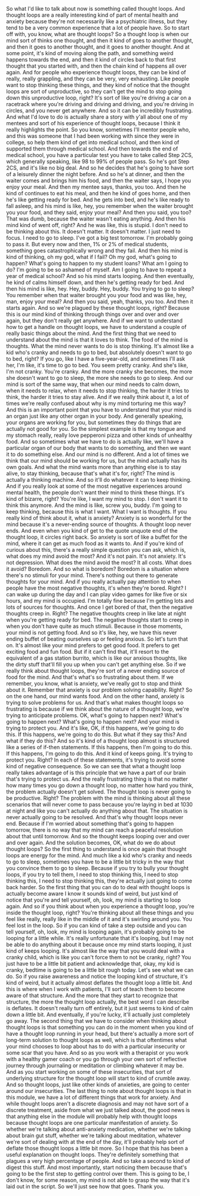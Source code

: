  So what I'd like to talk about now is something called thought loops. And thought loops are a really interesting kind of part of mental health and anxiety because they're not necessarily like a psychiatric illness, but they tend to be a very common experience that a lot of people have. So to start off with, you know, what are thought loops? So a thought loop is when our mind sort of thinks one thought, and then it kind of goes to another thought, and then it goes to another thought, and it goes to another thought. And at some point, it's kind of moving along the path, and something weird happens towards the end, and then it kind of circles back to that first thought that you started with, and then the chain kind of happens all over again. And for people who experience thought loops, they can be kind of really, really grappling, and they can be very, very exhausting. Like people want to stop thinking these things, and they kind of notice that the thought loops are sort of unproductive, so they can't get the mind to stop going down this unproductive loop, right? It's sort of like you're driving a car on a racetrack where you're driving and driving and driving, and you're driving in circles, and you never get anywhere. And so it can be incredibly frustrating. And what I'd love to do is actually share a story with y'all about one of my mentees and sort of his experience of thought loops, because I think it really highlights the point. So you know, sometimes I'll mentor people who, and this was someone that I had been working with since they were in college, so help them kind of get into medical school, and then kind of supported them through medical school. And then towards the end of medical school, you have a particular test you have to take called Step 2CS, which generally speaking, like 98 to 99% of people pass. So he's got Step 2CS, and it's like no big deal. And so he decides that he's going to have sort of a leisurely dinner the night before. And so he's at dinner, and then the waiter comes and brings him his food, and then the waiter says, I hope you enjoy your meal. And then my mentee says, thanks, you too. And then he kind of continues to eat his meal, and then he kind of goes home, and then he's like getting ready for bed. And he gets into bed, and he's like ready to fall asleep, and his mind is like, hey, you remember when the waiter brought you your food, and they said, enjoy your meal? And then you said, you too? That was dumb, because the waiter wasn't eating anything. And then his mind kind of went off, right? And he was like, this is stupid. I don't need to be thinking about this. It doesn't matter. It doesn't matter. I just need to focus. I need to go to sleep. I've got a big test tomorrow. I'm probably going to pass it. But every now and then, 1% or 2% of medical students, something goes catastrophically wrong and they fail. And then his mind is kind of thinking, oh my god, what if I fail? Oh my god, what's going to happen? What's going to happen to my student loans? What am I going to do? I'm going to be so ashamed of myself. Am I going to have to repeat a year of medical school? And so his mind starts looping. And then eventually, he kind of calms himself down, and then he's getting ready for bed. And then his mind is like, hey. Hey, buddy. Hey, buddy. You trying to go to sleep? You remember when that waiter brought you your food and was like, hey, man, enjoy your meal? And then you said, yeah, thanks, you too. And then it starts again. And so we're plagued by these thought loops, right? Because this is our mind kind of thinking through things over and over and over again, but they don't really get anywhere. And if we want to understand how to get a handle on thought loops, we have to understand a couple of really basic things about the mind. And the first thing that we need to understand about the mind is that it loves to think. The food of the mind is thoughts. What the mind never wants to do is stop thinking. It's almost like a kid who's cranky and needs to go to bed, but absolutely doesn't want to go to bed, right? If you go, like I have a five-year-old, and sometimes I'll ask her, I'm like, it's time to go to bed. You seem pretty cranky. And she's like, I'm not cranky. You're cranky. And the more cranky she becomes, the more she doesn't want to go to sleep, the more she needs to go to sleep. And our mind is sort of the same way, that when our mind needs to calm down, when it needs to relax, when it needs to stop thinking, the harder it tries to think, the harder it tries to stay alive. And if we really think about it, a lot of times we're really confused about why is my mind torturing me this way? And this is an important point that you have to understand that your mind is an organ just like any other organ in your body. And generally speaking, your organs are working for you, but sometimes they do things that are actually not good for you. So the simplest example is that my tongue and my stomach really, really love pepperoni pizza and other kinds of unhealthy food. And so sometimes what we have to do is actually like, we'll have a particular organ of our body that wants to do something, and then we want it to do something else. And our mind is no different. And a lot of times we think that our mind should be working for us, but the mind actually has its own goals. And what the mind wants more than anything else is to stay alive, to stay thinking, because that's what it's for, right? The mind is actually a thinking machine. And so it'll do whatever it can to keep thinking. And if you really look at some of the most negative experiences around mental health, the people don't want their mind to think these things. It's kind of bizarre, right? You're like, I want my mind to stop. I don't want it to think this anymore. And the mind is like, screw you, buddy. I'm going to keep thinking, because this is what I want. What I want is thoughts. If you really kind of think about it, what is anxiety? Anxiety is so wonderful for the mind because it's a never-ending source of thoughts. A thought loop never ends. And even when you kind of get to the quote unquote end of the thought loop, it circles right back. So anxiety is sort of like a buffet for the mind, where it can get as much food as it wants to. And if you're kind of curious about this, there's a really simple question you can ask, which is, what does my mind avoid the most? And it's not pain. It's not anxiety. It's not depression. What does the mind avoid the most? It all costs. What does it avoid? Boredom. And so what is boredom? Boredom is a situation where there's no stimuli for your mind. There's nothing out there to generate thoughts for your mind. And if you really actually pay attention to when people have the most negative thoughts, it's when they're bored. Right? I can wake up during the day and I can play video games for like five or six hours, and my mind is occupied. I'm totally fine because I'm getting lots and lots of sources for thoughts. And once I get bored of that, then the negative thoughts creep in. Right? The negative thoughts creep in like late at night when you're getting ready for bed. The negative thoughts start to creep in when you don't have quite as much stimuli. Because in those moments, your mind is not getting food. And so it's like, hey, we have this never ending buffet of beating ourselves up or feeling anxious. So let's turn that on. It's almost like your mind prefers to get good food. It prefers to get exciting food and fun food. But if it can't find that, it'll resort to the equivalent of a gas station burrito, which is like our anxious thoughts, like the dirty stuff that'll fill you up when you can't get anything else. So if we really think about thought loops, they're sort of a never ending source of food for the mind. And that's what's so frustrating about them. If we remember, you know, what is anxiety, we've really got to stop and think about it. Remember that anxiety is our problem solving capability. Right? So on the one hand, our mind wants food. And on the other hand, anxiety is trying to solve problems for us. And that's what makes thought loops so frustrating is because if we think about the nature of a thought loop, we're trying to anticipate problems. OK, what's going to happen next? What's going to happen next? What's going to happen next? And your mind is trying to protect you. And it's like, OK, if this happens, we're going to do this. If this happens, we're going to do this. But what if they say this? And what if they do this? And so it's kind of a thought loop almost is structured like a series of if-then statements. If this happens, then I'm going to do this. If this happens, I'm going to do this. And it kind of keeps going. It's trying to protect you. Right? In each of these statements, it's trying to avoid some kind of negative consequence. So we can see that what a thought loop really takes advantage of is this principle that we have a part of our brain that's trying to protect us. And the really frustrating thing is that no matter how many times you go down a thought loop, no matter how hard you think, the problem actually doesn't get solved. The thought loop is never going to be productive. Right? The problem with the mind is thinking about all these scenarios that will never come to pass because you're laying in bed at 1030 at night and like you can't actually do anything about that. The situation is never actually going to be resolved. And that's why thought loops never end. Because if I'm worried about something that's going to happen tomorrow, there is no way that my mind can reach a peaceful resolution about that until tomorrow. And so the thought keeps looping over and over and over again. And the solution becomes, OK, what do we do about thought loops? So the first thing to understand is once again that thought loops are energy for the mind. And much like a kid who's cranky and needs to go to sleep, sometimes you have to be a little bit tricky in the way that you convince them to go to sleep. Because if you try to bully your thought loops, if you try to tell them, I need to stop thinking this, I need to stop thinking this, I need to stop thinking this, they're actually just going to come back harder. So the first thing that you can do to deal with thought loops is actually become aware I know it sounds kind of weird, but just kind of notice that you're and tell yourself, oh, look, my mind is starting to loop again. And so if you think about when you experience a thought loop, you're inside the thought loop, right? You're thinking about all these things and you feel like really, really like in the middle of it and it's swirling around you. You feel lost in the loop. So if you can kind of take a step outside and you can tell yourself, oh, look, my mind is looping again, it's probably going to be looping for a little while. It's really unfortunate that it's looping, but I may not be able to do anything about it because once my mind starts looping, it just kind of keeps looping. It's almost like the way that you would deal with a cranky child, which is like you can't force them to not be cranky, right? You just have to be a little bit patient and acknowledge that, okay, my kid is cranky, bedtime is going to be a little bit rough today. Let's see what we can do. So if you raise awareness and notice the looping kind of structure, it's kind of weird, but it actually almost deflates the thought loop a little bit. And this is where when I work with patients, I'll sort of teach them to become aware of that structure. And the more that they start to recognize that structure, the more the thought loop actually, the best word I can describe is deflates. It doesn't really turn off entirely, but it just seems to kind of calm down a little bit. And eventually, if you're lucky, it'll actually just completely go away. The second thing that we have to consider when thinking about thought loops is that something you can do in the moment when you kind of have a thought loop running in your head, but there's actually a more sort of long-term solution to thought loops as well, which is that oftentimes what your mind chooses to loop about has to do with a particular insecurity or some scar that you have. And so as you work with a therapist or you work with a healthy gamer coach or you go through your own sort of reflective journey through journaling or meditation or climbing whatever it may be. And as you start working on some of these insecurities, that sort of underlying structure for the thought loop will start to kind of crumble away. And so thought loops, just like other kinds of anxieties, are going to center around our insecurities. The last thing to note about thought loops is that in this module, we have a lot of different things that work for anxiety. And while thought loops aren't a discrete diagnosis and may not have sort of a discrete treatment, aside from what we just talked about, the good news is that anything else in the module will probably help with thought loops because thought loops are one particular manifestation of anxiety. So whether we're talking about anti-anxiety medication, whether we're talking about brain gut stuff, whether we're talking about meditation, whatever we're sort of dealing with at the end of the day, it'll probably help sort of deflate those thought loops a little bit more. So I hope that this has been a useful explanation on thought loops. They're definitely something that plagues a very high percentage of people. And so take a second to kind of digest this stuff. And most importantly, start noticing them because that's going to be the first step to getting control over them. This is going to be, I don't know, for some reason, my mind is not able to grasp the way that it's laid out in the script. So we'll just see how that goes. Thank you.